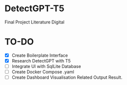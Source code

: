 # DetectGPT-T5
Final Project Literature Digital

# TO-DO
- [x] Create Boilerplate Interface
- [x] Research DetectGPT with T5
- [ ] Integrate UI with SqlLite Database
- [ ] Create Docker Compose .yaml
- [ ] Create Dashboard Visualisation Related Output Result.